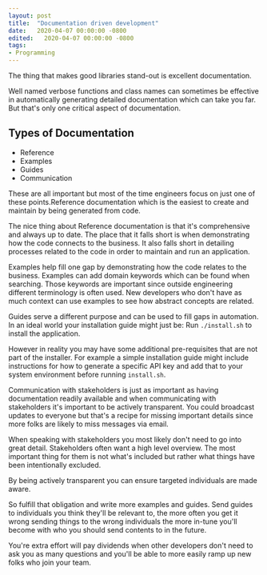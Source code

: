 ```yaml
---
layout: post
title:  "Documentation driven development"
date:   2020-04-07 00:00:00 -0800
edited:   2020-04-07 00:00:00 -0800
tags:
- Programming
---
```


The thing that makes good libraries stand-out is excellent documentation.

Well named verbose functions and class names can sometimes be effective in automatically generating detailed documentation which can take you far. But that's only one critical aspect of documentation.

## Types of Documentation
* Reference
* Examples
* Guides
* Communication

These are all important but most of the time engineers focus on just one of these points.Reference documentation which is the easiest to create and maintain by being generated from code.

The nice thing about Reference documentation is that it's comprehensive and always up to date. The place that it falls short is when demonstrating how the code connects to the business. It also falls short in detailing processes related to the code in order to maintain and run an application.

Examples help fill one gap by demonstrating how the code relates to the business. Examples can add domain keywords which can be found when searching. Those keywords are important since outside engineering different terminology is often used. New developers who don't have as much context can use examples to see how abstract concepts are related.

Guides serve a different purpose and can be used to fill gaps in automation. In an ideal world your installation guide might just be:  Run `./install.sh` to install the application.

However in reality you may have some additional pre-requisites that are not part of the installer. For example a simple installation guide might include instructions for how to generate a specific API key and add that to your system environment before running `install.sh`.

Communication with stakeholders is just as important as having documentation readily available and when communicating with stakeholders it's important to be actively transparent. You could broadcast updates to everyone but that's a recipe for missing important details since more folks are likely to miss messages via email.

When speaking with stakeholders you most likely don't need to go into great detail. Stakeholders often want a high level overview. The most important thing for them is not what's included but rather what things have been intentionally excluded.

By being actively transparent you can ensure targeted individuals are made aware. 

So fulfill that obligation and write more examples and guides. Send guides to individuals you think they'll be relevant to, the more often you get it wrong sending things to the wrong individuals the more in-tune you'll become with who you should send contents to in the future. 

You're extra effort will pay dividends when other developers don't need to ask you as many questions and you'll be able to more easily ramp up new folks who join your team.